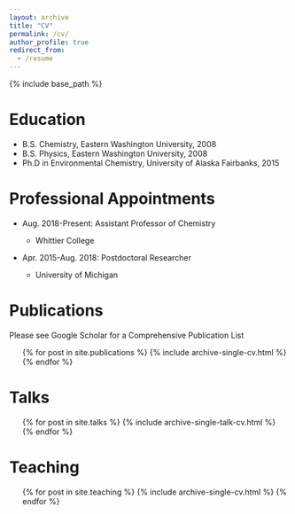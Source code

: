 ```yaml
---
layout: archive
title: "CV"
permalink: /cv/
author_profile: true
redirect_from:
  - /resume
---
```


{% include base_path %}

Education
======
* B.S. Chemistry, Eastern Washington University, 2008
* B.S. Physics, Eastern Washington University, 2008
* Ph.D in Environmental Chemistry, University of Alaska Fairbanks, 2015

Professional Appointments
======
* Aug. 2018-Present: Assistant Professor of Chemistry
  * Whittier College

* Apr. 2015-Aug. 2018: Postdoctoral Researcher
  * University of Michigan


Publications
======
Please see Google Scholar for a Comprehensive Publication List
  <ul>{% for post in site.publications %}
    {% include archive-single-cv.html %}
  {% endfor %}</ul>
  
Talks
======
  <ul>{% for post in site.talks %}
    {% include archive-single-talk-cv.html %}
  {% endfor %}</ul>
  
Teaching
======
  <ul>{% for post in site.teaching %}
    {% include archive-single-cv.html %}
  {% endfor %}</ul>
  

